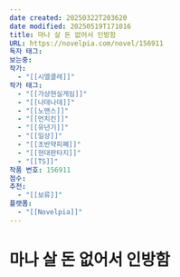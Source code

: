 ```yaml
---
date created: 20250322T203620
date modified: 20250519T171016
title: 마나 살 돈 없어서 인방함
URL: https://novelpia.com/novel/156911
독자 태그: 
보는중: 
작가:
  - "[[시엘클레]]"
작가 태그:
  - "[[가상현실게임]]"
  - "[[나데나데]]"
  - "[[노맨스]]"
  - "[[먼치킨]]"
  - "[[유년기]]"
  - "[[일상]]"
  - "[[초반약피폐]]"
  - "[[현대판타지]]"
  - "[[TS]]"
작품 번호: 156911
점수: 
추천:
  - "[[보류]]"
플랫폼:
  - "[[Novelpia]]"
---
```


# 마나 살 돈 없어서 인방함
